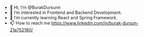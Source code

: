 - 👋 Hi, I’m @BurakDursunn
- 👀 I’m interested in Frontend and Backend Development.
- 🌱 I’m currently learning React and Spring Framework.
- 📫 How to reach me https://www.linkedin.com/in/burak-dursun-21a752180/

<!---
BurakDursunn/BurakDursunn is a ✨ special ✨ repository because its `README.md` (this file) appears on your GitHub profile.
You can click the Preview link to take a look at your changes.
--->
